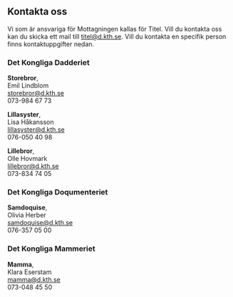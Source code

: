 ## Kontakta oss

Vi som är ansvariga för Mottagningen kallas för Titel. Vill du kontakta oss kan du skicka ett mail till [titel@d.kth.se](mailto:titel@d.kth.se). Vill du kontakta en specifik person finns kontaktuppgifter nedan.

### Det Kongliga Dadderiet 
**Storebror**, <br />
Emil Lindblom<br />
[storebror@d.kth.se](mailto:storebror@d.kth.se)<br />
073-984 67 73

**Lillasyster**, <br />
Lisa Håkansson<br />
[lillasyster@d.kth.se](mailto:lillasyster@d.kth.se)<br />
076-050 40 98

**Lillebror**, <br />
Olle Hovmark<br />
[lillebror@d.kth.se](mailto:lillebror@d.kth.se)<br />
073-834 74 05 

### Det Kongliga Doqumenteriet
**Samdoquise**, <br />
Olivia Herber<br />
[samdoquise@d.kth.se](mailto:samdoquise@d.kth.se)<br />
076-357 05 00

### Det Kongliga Mammeriet
**Mamma**, <br />
Klara Eserstam<br />
[mamma@d.kth.se](mailto:mamma@d.kth.se)<br />
073-048 45 50 
